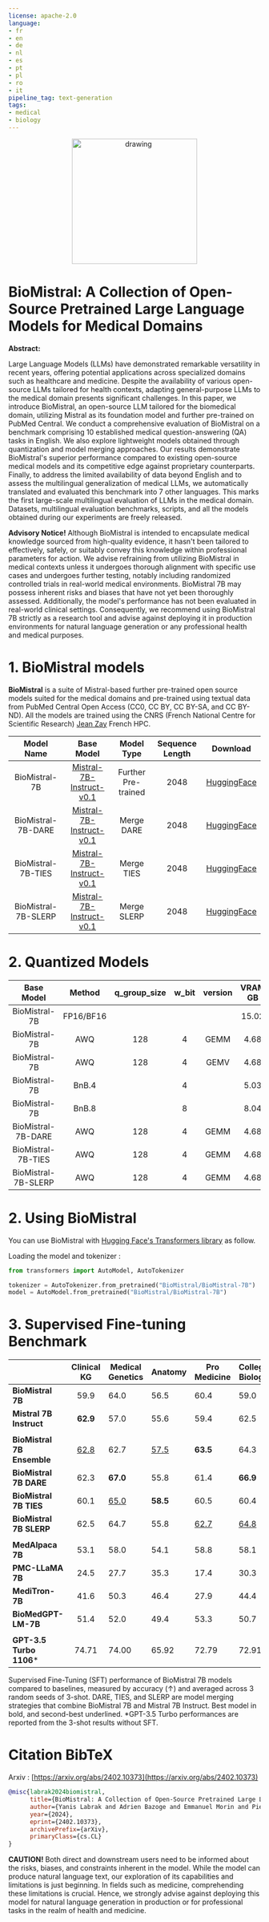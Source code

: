 ```yaml
---
license: apache-2.0
language:
- fr
- en
- de
- nl
- es
- pt
- pl
- ro
- it
pipeline_tag: text-generation
tags:
- medical
- biology
---
```



<p align="center">
  <img src="https://huggingface.co/BioMistral/BioMistral-7B/resolve/main/wordart_blue_m_rectangle.png?download=true" alt="drawing" width="250"/>
</p>

# BioMistral: A Collection of Open-Source Pretrained Large Language Models for Medical Domains

**Abstract:**

Large Language Models (LLMs) have demonstrated remarkable versatility in recent years, offering potential applications across specialized domains such as healthcare and medicine. Despite the availability of various open-source LLMs tailored for health contexts, adapting general-purpose LLMs to the medical domain presents significant challenges.
In this paper, we introduce BioMistral, an open-source LLM tailored for the biomedical domain, utilizing Mistral as its foundation model and further pre-trained on PubMed Central. We conduct a comprehensive evaluation of BioMistral on a benchmark comprising 10 established medical question-answering (QA) tasks in English. We also explore lightweight models obtained through quantization and model merging approaches. Our results demonstrate BioMistral's superior performance compared to existing open-source medical models and its competitive edge against proprietary counterparts. Finally, to address the limited availability of data beyond English and to assess the multilingual generalization of medical LLMs, we automatically translated and evaluated this benchmark into 7 other languages. This marks the first large-scale multilingual evaluation of LLMs in the medical domain. Datasets, multilingual evaluation benchmarks, scripts, and all the models obtained during our experiments are freely released.

**Advisory Notice!** Although BioMistral is intended to encapsulate medical knowledge sourced from high-quality evidence, it hasn't been tailored to effectively, safely, or suitably convey this knowledge within professional parameters for action. We advise refraining from utilizing BioMistral in medical contexts unless it undergoes thorough alignment with specific use cases and undergoes further testing, notably including randomized controlled trials in real-world medical environments. BioMistral 7B may possess inherent risks and biases that have not yet been thoroughly assessed. Additionally, the model's performance has not been evaluated in real-world clinical settings. Consequently, we recommend using BioMistral 7B strictly as a research tool and advise against deploying it in production environments for natural language generation or any professional health and medical purposes.

# 1. BioMistral models

**BioMistral** is a suite of Mistral-based further pre-trained open source models suited for the medical domains and pre-trained using textual data from PubMed Central Open Access (CC0, CC BY, CC BY-SA, and CC BY-ND). All the models are trained using the CNRS (French National Centre for Scientific Research) [Jean Zay](http://www.idris.fr/jean-zay/) French HPC.

|      Model Name     |             Base Model             |      Model Type     | Sequence Length |                          Download                          |
|:-------------------:|:----------------------------------:|:-------------------:|:---------------:|:-----------------------------------------------------:|
|    BioMistral-7B    | [Mistral-7B-Instruct-v0.1](https://huggingface.co/mistralai/Mistral-7B-Instruct-v0.1) | Further Pre-trained |       2048      |    [HuggingFace](https://huggingface.co/BioMistral/BioMistral-7B)    |
|  BioMistral-7B-DARE | [Mistral-7B-Instruct-v0.1](https://huggingface.co/mistralai/Mistral-7B-Instruct-v0.1) |      Merge DARE     |       2048      |  [HuggingFace](https://huggingface.co/BioMistral/BioMistral-7B-DARE) |
|  BioMistral-7B-TIES | [Mistral-7B-Instruct-v0.1](https://huggingface.co/mistralai/Mistral-7B-Instruct-v0.1) |      Merge TIES     |       2048      |  [HuggingFace](https://huggingface.co/BioMistral/BioMistral-7B-TIES) |
| BioMistral-7B-SLERP | [Mistral-7B-Instruct-v0.1](https://huggingface.co/mistralai/Mistral-7B-Instruct-v0.1) |     Merge SLERP     |       2048      | [HuggingFace](https://huggingface.co/BioMistral/BioMistral-7B-SLERP) |

# 2. Quantized Models

|      Base Model     | Method | q_group_size | w_bit | version | VRAM GB |  Time  | Download |
|:-------------------:|:------:|:------------:|:-----:|:-------:|:-------:|:------:|:--------:|
|    BioMistral-7B    | FP16/BF16       |              |   |       |  15.02  |  x1.00 | [HuggingFace](https://huggingface.co/BioMistral/BioMistral-7B)         |
|    BioMistral-7B    |   AWQ  |      128     |   4   |   GEMM  |   4.68  |  x1.41 | [HuggingFace](https://huggingface.co/BioMistral/BioMistral-7B-AWQ-QGS128-W4-GEMM)         |
|    BioMistral-7B    |   AWQ  |      128     |   4   |   GEMV  |   4.68  | x10.30 | [HuggingFace](https://huggingface.co/BioMistral/BioMistral-7B-AWQ-QGS128-W4-GEMV)         |
|    BioMistral-7B    |  BnB.4 |              |   4   |         |   5.03  |  x3.25 | [HuggingFace](blank)         |
|    BioMistral-7B    |  BnB.8 |              |   8   |         |   8.04  |  x4.34 | [HuggingFace](blank)         |
|  BioMistral-7B-DARE |   AWQ  |      128     |   4   |   GEMM  |   4.68  |  x1.41 | [HuggingFace](https://huggingface.co/BioMistral/BioMistral-7B-DARE-AWQ-QGS128-W4-GEMM)         |
|  BioMistral-7B-TIES |   AWQ  |      128     |   4   |   GEMM  |   4.68  |  x1.41 | [HuggingFace](https://huggingface.co/BioMistral/BioMistral-7B-TIES-AWQ-QGS128-W4-GEMM)         |
| BioMistral-7B-SLERP |   AWQ  |      128     |   4   |   GEMM  |   4.68  |  x1.41 | [HuggingFace](https://huggingface.co/BioMistral/BioMistral-7B-SLERP-AWQ-QGS128-W4-GEMM)         |

# 2. Using BioMistral

You can use BioMistral with [Hugging Face's Transformers library](https://github.com/huggingface/transformers) as follow.

Loading the model and tokenizer :

```python
from transformers import AutoModel, AutoTokenizer

tokenizer = AutoTokenizer.from_pretrained("BioMistral/BioMistral-7B")
model = AutoModel.from_pretrained("BioMistral/BioMistral-7B")
```

# 3. Supervised Fine-tuning Benchmark

| | Clinical KG | Medical Genetics | Anatomy | Pro Medicine | College Biology | College Medicine | MedQA | MedQA 5 opts | PubMedQA | MedMCQA | Avg. |
|-------------------------------------------|:---------------------------------------------:|-----------------------------------------------|-----------------------------------------------|-----------------------------------------------|-----------------------------------------------|-----------------------------------------------|-----------------------------------------------|-----------------------------------------------|-----------------------------------------------|-----------------------------------------------|------------------|
| **BioMistral 7B** | 59.9 | 64.0 | 56.5 | 60.4 | 59.0 | 54.7 | 50.6 | 42.8 | 77.5 | 48.1 | 57.3 |
| **Mistral 7B Instruct** | **62.9** | 57.0 | 55.6 | 59.4 | 62.5 | <u>57.2</u> | 42.0 | 40.9 | 75.7 | 46.1 | 55.9 |
| | | | | | | | | | | | |
| **BioMistral 7B Ensemble** | <u>62.8</u> | 62.7 | <u>57.5</u> | **63.5** | 64.3 | 55.7 | 50.6 | 43.6 | 77.5 | **48.8** | 58.7 |
| **BioMistral 7B DARE** | 62.3 | **67.0** | 55.8 | 61.4 | **66.9** | **58.0** | **51.1** | **45.2** | <u>77.7</u> | <u>48.7</u> | **59.4** |
| **BioMistral 7B TIES** | 60.1 | <u>65.0</u> | **58.5** | 60.5 | 60.4 | 56.5 | 49.5 | 43.2 | 77.5 | 48.1 | 57.9 |
| **BioMistral 7B SLERP** | 62.5 | 64.7 | 55.8 | <u>62.7</u> | <u>64.8</u> | 56.3 | <u>50.8</u> | <u>44.3</u> | **77.8** | 48.6 | <u>58.8</u> |
| | | | | | | | | | | | |
| **MedAlpaca 7B** | 53.1 | 58.0 | 54.1 | 58.8 | 58.1 | 48.6 | 40.1 | 33.7 | 73.6 | 37.0 | 51.5 |
| **PMC-LLaMA 7B** | 24.5 | 27.7 | 35.3 | 17.4 | 30.3 | 23.3 | 25.5 | 20.2 | 72.9 | 26.6 | 30.4 |
| **MediTron-7B** | 41.6 | 50.3 | 46.4 | 27.9 | 44.4 | 30.8 | 41.6 | 28.1 | 74.9 | 41.3 | 42.7 |
| **BioMedGPT-LM-7B** | 51.4 | 52.0 | 49.4 | 53.3 | 50.7 | 49.1 | 42.5 | 33.9 | 76.8 | 37.6 | 49.7 |
| | | | | | | | | | | | |
| **GPT-3.5 Turbo 1106*** | 74.71 | 74.00 | 65.92 | 72.79 | 72.91 | 64.73 | 57.71 | 50.82 | 72.66 | 53.79 | 66.0 |

Supervised Fine-Tuning (SFT) performance of BioMistral 7B models compared to baselines, measured by accuracy (↑) and averaged across 3 random seeds of 3-shot. DARE, TIES, and SLERP are model merging strategies that combine BioMistral 7B and Mistral 7B Instruct. Best model in bold, and second-best underlined. *GPT-3.5 Turbo performances are reported from the 3-shot results without SFT.

# Citation BibTeX

Arxiv : [https://arxiv.org/abs/2402.10373](https://arxiv.org/abs/2402.10373)

```bibtex
@misc{labrak2024biomistral,
      title={BioMistral: A Collection of Open-Source Pretrained Large Language Models for Medical Domains}, 
      author={Yanis Labrak and Adrien Bazoge and Emmanuel Morin and Pierre-Antoine Gourraud and Mickael Rouvier and Richard Dufour},
      year={2024},
      eprint={2402.10373},
      archivePrefix={arXiv},
      primaryClass={cs.CL}
}
```

**CAUTION!** Both direct and downstream users need to be informed about the risks, biases, and constraints inherent in the model. While the model can produce natural language text, our exploration of its capabilities and limitations is just beginning. In fields such as medicine, comprehending these limitations is crucial. Hence, we strongly advise against deploying this model for natural language generation in production or for professional tasks in the realm of health and medicine.